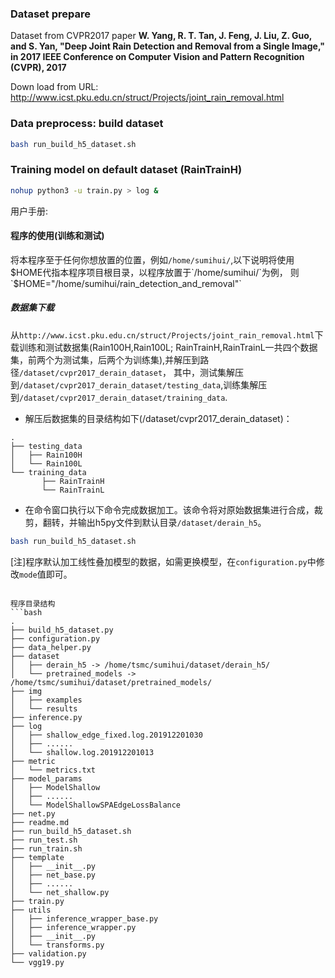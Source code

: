 ### Dataset prepare
Dataset from CVPR2017 paper **W. Yang, R. T. Tan, J. Feng, J. Liu, Z. Guo, and S. Yan, "Deep Joint Rain Detection and Removal
from a Single Image," in 2017 IEEE Conference on Computer Vision and Pattern Recognition (CVPR), 2017**

Down load from URL: http://www.icst.pku.edu.cn/struct/Projects/joint_rain_removal.html
### Data preprocess: build dataset
```bash
bash run_build_h5_dataset.sh
```

### Training model on default dataset (RainTrainH)
```bash
nohup python3 -u train.py > log &
```



用户手册:
#### 程序的使用(训练和测试)

将本程序至于任何你想放置的位置，例如`/home/sumihui/`,以下说明将使用$HOME代指本程序项目根目录，以程序放置于`/home/sumihui/`为例，
则`$HOME="/home/sumihui/rain_detection_and_removal"`

##### 数据集下载
从`http://www.icst.pku.edu.cn/struct/Projects/joint_rain_removal.html`下载训练和测试数据集(Rain100H,Rain100L;
RainTrainH,RainTrainL一共四个数据集，前两个为测试集，后两个为训练集),并解压到路径`/dataset/cvpr2017_derain_dataset`，
其中，测试集解压到`/dataset/cvpr2017_derain_dataset/testing_data`,训练集解压到`/dataset/cvpr2017_derain_dataset/training_data`.

 * 解压后数据集的目录结构如下(/dataset/cvpr2017_derain_dataset)：
```
.
├── testing_data
│   ├── Rain100H
│   └── Rain100L
└── training_data
       ├── RainTrainH
       └── RainTrainL
```

 * 在命令窗口执行以下命令完成数据加工。该命令将对原始数据集进行合成，裁剪，翻转，并输出h5py文件到默认目录`/dataset/derain_h5`。
```bash
bash run_build_h5_dataset.sh
```
[注]程序默认加工线性叠加模型的数据，如需更换模型，在`configuration.py`中修改`mode`值即可。
```

程序目录结构
```bash
.
├── build_h5_dataset.py
├── configuration.py
├── data_helper.py
├── dataset
│   ├── derain_h5 -> /home/tsmc/sumihui/dataset/derain_h5/
│   └── pretrained_models -> /home/tsmc/sumihui/dataset/pretrained_models/
├── img
│   ├── examples
│   └── results
├── inference.py
├── log
│   ├── shallow_edge_fixed.log.201912201030
│   ├── ......
│   └── shallow.log.201912201013
├── metric
│   └── metrics.txt
├── model_params
│   ├── ModelShallow
│   ├── ......
│   └── ModelShallowSPAEdgeLossBalance
├── net.py
├── readme.md
├── run_build_h5_dataset.sh
├── run_test.sh
├── run_train.sh
├── template
│   ├── __init__.py
│   ├── net_base.py
│   ├── ......
│   └── net_shallow.py
├── train.py
├── utils
│   ├── inference_wrapper_base.py
│   ├── inference_wrapper.py
│   ├── __init__.py
│   └── transforms.py
├── validation.py
└── vgg19.py
```